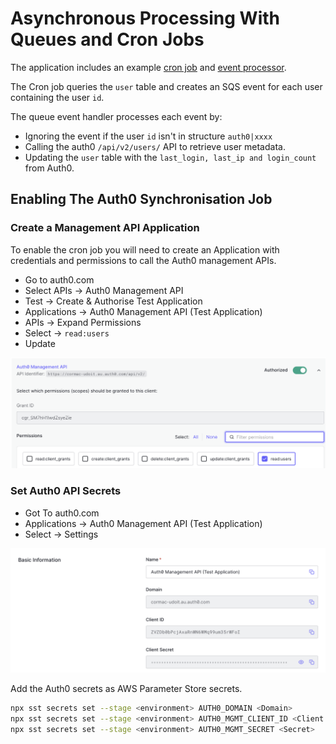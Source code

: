 # Asynchronous Processing With Queues and Cron Jobs

The application includes an example [cron job](../packages/functions/src/cron.ts) and [event processor](../packages/functions/src/queue.ts).

The Cron job queries the `user` table and creates an SQS event for each user containing the user `id`.

The queue event handler processes each event by:

* Ignoring the event if the user `id` isn't in structure `auth0|xxxx`
* Calling the  auth0 `/api/v2/users/` API to retrieve user metadata.
* Updating the `user` table with the `last_login, last_ip and login_count` from Auth0.

## Enabling The Auth0 Synchronisation Job

### Create a Management API Application

To enable the cron job you will need to create an Application with credentials and permissions to call the Auth0 management APIs.

* Go to auth0.com
* Select APIs -> Auth0 Management API
* Test -> Create & Authorise Test Application
* Applications -> Auth0 Management API (Test Application)
* APIs -> Expand Permissions
* Select -> `read:users`
* Update

![auth0-api-permissions](./auth0-api-permissions.png)

### Set Auth0 API Secrets

* Got To auth0.com
* Applications -> Auth0 Management API (Test Application)
* Select -> Settings

![auth0-api-settings](./auth0-api-settings.png)

Add the Auth0 secrets as AWS Parameter Store secrets.

```bash
npx sst secrets set --stage <environment> AUTH0_DOMAIN <Domain>
npx sst secrets set --stage <environment> AUTH0_MGMT_CLIENT_ID <Client Id>
npx sst secrets set --stage <environment> AUTH0_MGMT_SECRET <Secret>
```